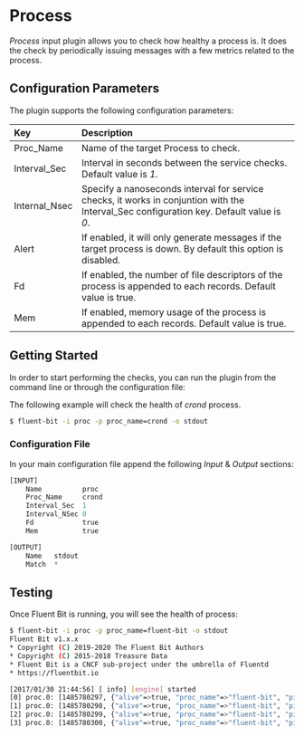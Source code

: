 # Process

_Process_ input plugin allows you to check how healthy a process is. It does the check by periodically issuing messages with a few metrics related to the process.

## Configuration Parameters

The plugin supports the following configuration parameters:

| Key | Description |
| :--- | :--- |
| Proc\_Name | Name of the target Process to check. |
| Interval\_Sec | Interval in seconds between the service checks. Default value is _1_. |
| Internal\_Nsec | Specify a nanoseconds interval for service checks, it works in conjuntion with the Interval\_Sec configuration key. Default value is _0_. |
| Alert | If enabled, it will only generate messages if the target process is down. By default this option is disabled. |
| Fd | If enabled, the number of file descriptors of the process is appended to each records. Default value is true. |
| Mem | If enabled, memory usage of the process is appended to each records. Default value is true. |

## Getting Started

In order to start performing the checks, you can run the plugin from the command line or through the configuration file:

The following example will check the health of _crond_ process.

```bash
$ fluent-bit -i proc -p proc_name=crond -o stdout
```

### Configuration File

In your main configuration file append the following _Input_ & _Output_ sections:

```python
[INPUT]
    Name          proc
    Proc_Name     crond
    Interval_Sec  1
    Interval_NSec 0
    Fd            true
    Mem           true

[OUTPUT]
    Name   stdout
    Match  *
```

## Testing

Once Fluent Bit is running, you will see the health of process:

```bash
$ fluent-bit -i proc -p proc_name=fluent-bit -o stdout
Fluent Bit v1.x.x
* Copyright (C) 2019-2020 The Fluent Bit Authors
* Copyright (C) 2015-2018 Treasure Data
* Fluent Bit is a CNCF sub-project under the umbrella of Fluentd
* https://fluentbit.io

[2017/01/30 21:44:56] [ info] [engine] started
[0] proc.0: [1485780297, {"alive"=>true, "proc_name"=>"fluent-bit", "pid"=>10964, "mem.VmPeak"=>14740000, "mem.VmSize"=>14740000, "mem.VmLck"=>0, "mem.VmHWM"=>1120000, "mem.VmRSS"=>1120000, "mem.VmData"=>2276000, "mem.VmStk"=>88000, "mem.VmExe"=>1768000, "mem.VmLib"=>2328000, "mem.VmPTE"=>68000, "mem.VmSwap"=>0, "fd"=>18}]
[1] proc.0: [1485780298, {"alive"=>true, "proc_name"=>"fluent-bit", "pid"=>10964, "mem.VmPeak"=>14740000, "mem.VmSize"=>14740000, "mem.VmLck"=>0, "mem.VmHWM"=>1148000, "mem.VmRSS"=>1148000, "mem.VmData"=>2276000, "mem.VmStk"=>88000, "mem.VmExe"=>1768000, "mem.VmLib"=>2328000, "mem.VmPTE"=>68000, "mem.VmSwap"=>0, "fd"=>18}]
[2] proc.0: [1485780299, {"alive"=>true, "proc_name"=>"fluent-bit", "pid"=>10964, "mem.VmPeak"=>14740000, "mem.VmSize"=>14740000, "mem.VmLck"=>0, "mem.VmHWM"=>1152000, "mem.VmRSS"=>1148000, "mem.VmData"=>2276000, "mem.VmStk"=>88000, "mem.VmExe"=>1768000, "mem.VmLib"=>2328000, "mem.VmPTE"=>68000, "mem.VmSwap"=>0, "fd"=>18}]
[3] proc.0: [1485780300, {"alive"=>true, "proc_name"=>"fluent-bit", "pid"=>10964, "mem.VmPeak"=>14740000, "mem.VmSize"=>14740000, "mem.VmLck"=>0, "mem.VmHWM"=>1152000, "mem.VmRSS"=>1148000, "mem.VmData"=>2276000, "mem.VmStk"=>88000, "mem.VmExe"=>1768000, "mem.VmLib"=>2328000, "mem.VmPTE"=>68000, "mem.VmSwap"=>0, "fd"=>18}]
```


